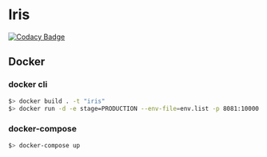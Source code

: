 # Iris

[![Codacy Badge](https://api.codacy.com/project/badge/Grade/2d03ec192d2f48a89ab68e144d28a6e8)](https://www.codacy.com/app/payton/mayday-ticketing-db-api?utm_source=github.com&amp;utm_medium=referral&amp;utm_content=Cooomma/mayday-ticketing-db-api&amp;utm_campaign=Badge_Grade)


## Docker

### docker cli

```bash
$> docker build . -t "iris"
$> docker run -d -e stage=PRODUCTION --env-file=env.list -p 8081:10000 --name iris iris
```

### docker-compose

```bash
$> docker-compose up
```